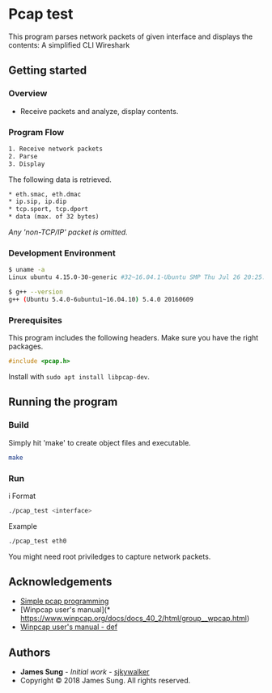 # Pcap test

This program parses network packets of given interface and displays the contents: A simplified CLI Wireshark

## Getting started

### Overview

* Receive packets and analyze, display contents.

### Program Flow

```txt
1. Receive network packets
2. Parse
3. Display
```

The following data is retrieved.

```txt
* eth.smac, eth.dmac
* ip.sip, ip.dip
* tcp.sport, tcp.dport
* data (max. of 32 bytes)
```

*Any 'non-TCP/IP' packet is omitted.*

### Development Environment

```bash
$ uname -a
Linux ubuntu 4.15.0-30-generic #32~16.04.1-Ubuntu SMP Thu Jul 26 20:25:39 UTC 2018 x86_64 x86_64 x86_64 GNU/Linux

$ g++ --version
g++ (Ubuntu 5.4.0-6ubuntu1~16.04.10) 5.4.0 20160609
```

### Prerequisites

This program includes the following headers. Make sure you have the right packages.

```c
#include <pcap.h>
```

Install with `sudo apt install libpcap-dev`.

## Running the program

### Build

Simply hit 'make' to create object files and executable.

```bash
make
```

### Run
i
Format

```bash
./pcap_test <interface>
```

Example

```bash
./pcap_test eth0
```

You might need root priviledges to capture network packets.

## Acknowledgements

* [Simple pcap programming](https://gitlab.com/gilgil/network/wikis/ethernet-packet-dissection/pcap-programming)
* [Winpcap user's manual](* https://www.winpcap.org/docs/docs_40_2/html/group__wpcap.html)
* [Winpcap user's manual - def](https://www.winpcap.org/docs/docs_40_2/html/group__wpcap__def.html)

## Authors

* **James Sung** - *Initial work* - [sjkywalker](https://github.com/sjkywalker)
* Copyright © 2018 James Sung. All rights reserved.

